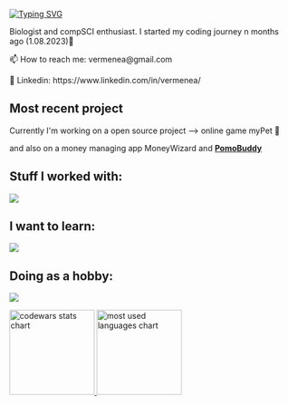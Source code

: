 
<a href="https://git.io/typing-svg"><img src="https://readme-typing-svg.demolab.com?font=Fira+Code&pause=1000&color=F71E15&random=false&width=435&lines=print(%22Hi!+I'm+Natalia%22)" alt="Typing SVG" /></a>
<p align="left">Biologist and compSCI enthusiast. I started my coding journey n months ago (1.08.2023)🚀</p>

<p>📫 How to reach me: vermenea@gmail.com</p>
<p>🪪 Linkedin: https://www.linkedin.com/in/vermenea/</p>


## Most recent project

Currently I'm working on a open source project --> online game myPet 🐾

and also on a money managing app MoneyWizard and **[PomoBuddy](https://pomodoro-buddy.vercel.app)**

<h2 align="left">Stuff I worked with:</h2>


<p align="left">
  <a href="https://skillicons.dev">
    <img src="https://skillicons.dev/icons?i=py,js,react,ts,sass,tailwind,bootstrap,git,gulp,vite,jest,figma" />
  </a>
</p>

<h2 align="left">I want to learn:</h2>

<p align="left">
  <a href="https://skillicons.dev">
    <img src="https://skillicons.dev/icons?i=firebase,redux,wordpress,nextjs" />
  </a>
</p>

<h2 align="left">Doing as a hobby:</h2>
<p align="left">
  <a href="https://skillicons.dev">
    <img src="https://skillicons.dev/icons?i=raspberrypi" />
  </a>
</p>


<p align="left">
    <a href="LINK TO: WHEN CLICKED">
      <img height="150" src="https://github.r2v.ch/codewars?user=vermenea" alt="codewars stats chart"/>
      <img height="150" src="https://github-readme-stats.vercel.app/api/top-langs?username=vermenea&show_icons=true&locale=en&layout=compact&theme=transparent" alt="most used languages chart"/> 
    </a>
</p>



